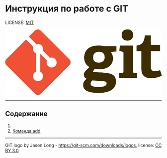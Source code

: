 # Инструкция по работе с GIT

LICENSE: [MIT](license.md)

![git-logo](/git-logo.png)

---

## Содержание
1.
2. [Команда add](/add.md)
---



GIT logo by Jason Long - https://git-scm.com/downloads/logos, license: [CC BY 3.0](https://creativecommons.org/licenses/by/3.0/)
